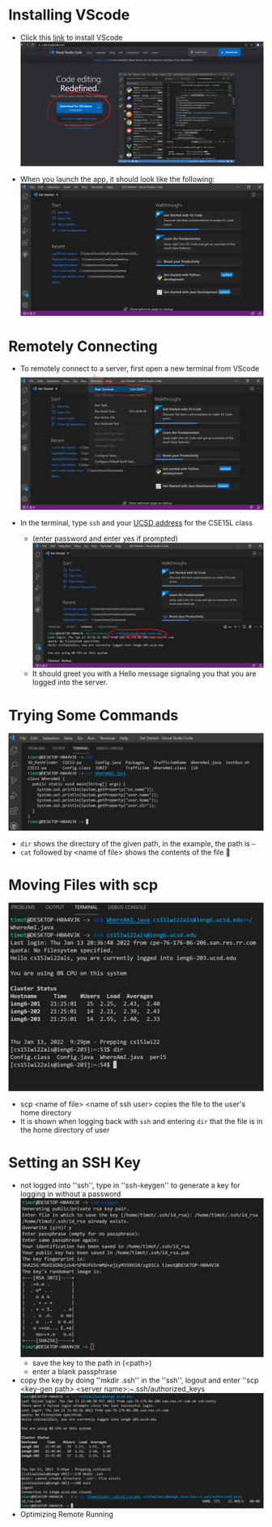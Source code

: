 # Installing VScode
* Click this [link](https://code.visualstudio.com/) to install VScode
![VSCode1](VSCodeDownloadPage.png)

* When you launch the app, it should look like the following:
![VSCode2](VSCodeAppLaunch.png)

#  Remotely Connecting
* To remotely connect to a server, first open a new terminal from VScode
![RemotelyConnecting1](VSCodeOpenTerminal.png)

* In the terminal, type ``ssh`` and your [UCSD address](https://sdacs.ucsd.edu/~icc/index.php) for the CSE15L class 
  * (enter password and enter yes if prompted)
![RemotelyConnecting2](TerminalSsh.png)
  * It should greet you with a Hello message signaling you that you are logged into the server.
 
# Trying Some Commands
 ![Commands](CommandLineCommands.png)
 * ``dir`` shows the directory of the given path, in the example, the path is ``~``
 * ``cat`` followed by \<name of file\> shows the contents of the file 📂 
 
# Moving Files with scp
 ![scp](scp.png)
 * scp \<name of file\> \<name of ssh user\> copies the file to the user's home directory
 * It is shown when logging back with ``ssh`` and entering ``dir`` that the file is in the home directory of user

# Setting an SSH Key
* not logged into ''ssh'', type in ''ssh-keygen'' to generate a key for logging in without a password
![key-gen](key-gen.png)
  * save the key to the path in (\<path\>)
  * enter a blank passphrase
* copy the key by doing ''mkdir .ssh'' in the ''ssh'', logout and enter ''scp \<key-gen path\> \<server name\>:~.ssh/authorized_keys
![copykey](copykey.png)
* Optimizing Remote Running
